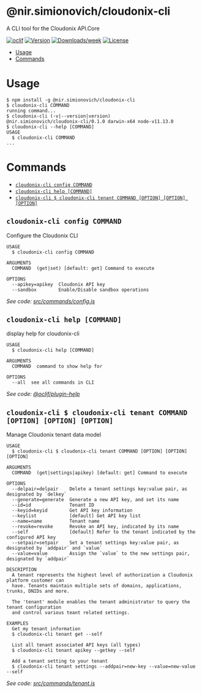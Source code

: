 @nir.simionovich/cloudonix-cli
==============================

A CLI tool for the Cloudonix API.Core

[![oclif](https://img.shields.io/badge/cli-oclif-brightgreen.svg)](https://oclif.io)
[![Version](https://img.shields.io/npm/v/@nir.simionovich/cloudonix-cli.svg)](https://npmjs.org/package/@nir.simionovich/cloudonix-cli)
[![Downloads/week](https://img.shields.io/npm/dw/@nir.simionovich/cloudonix-cli.svg)](https://npmjs.org/package/@nir.simionovich/cloudonix-cli)
[![License](https://img.shields.io/npm/l/@nir.simionovich/cloudonix-cli.svg)](https://github.com/cloudonix/cloudonix-cli/blob/master/package.json)

<!-- toc -->
* [Usage](#usage)
* [Commands](#commands)
<!-- tocstop -->
# Usage
<!-- usage -->
```sh-session
$ npm install -g @nir.simionovich/cloudonix-cli
$ cloudonix-cli COMMAND
running command...
$ cloudonix-cli (-v|--version|version)
@nir.simionovich/cloudonix-cli/0.1.0 darwin-x64 node-v11.13.0
$ cloudonix-cli --help [COMMAND]
USAGE
  $ cloudonix-cli COMMAND
...
```
<!-- usagestop -->
# Commands
<!-- commands -->
* [`cloudonix-cli config COMMAND`](#cloudonix-cli-config-command)
* [`cloudonix-cli help [COMMAND]`](#cloudonix-cli-help-command)
* [`cloudonix-cli $ cloudonix-cli tenant COMMAND [OPTION] [OPTION] [OPTION]`](#cloudonix-cli--cloudonix-cli-tenant-command-option-option-option)

## `cloudonix-cli config COMMAND`

Configure the Cloudonix CLI

```
USAGE
  $ cloudonix-cli config COMMAND

ARGUMENTS
  COMMAND  (get|set) [default: get] Command to execute

OPTIONS
  --apikey=apikey  Cloudonix API key
  --sandbox        Enable/Disable sandbox operations
```

_See code: [src/commands/config.js](https://github.com/cloudonix/cloudonix-cli/blob/v0.1.0/src/commands/config.js)_

## `cloudonix-cli help [COMMAND]`

display help for cloudonix-cli

```
USAGE
  $ cloudonix-cli help [COMMAND]

ARGUMENTS
  COMMAND  command to show help for

OPTIONS
  --all  see all commands in CLI
```

_See code: [@oclif/plugin-help](https://github.com/oclif/plugin-help/blob/v2.2.1/src/commands/help.ts)_

## `cloudonix-cli $ cloudonix-cli tenant COMMAND [OPTION] [OPTION] [OPTION]`

Manage Cloudonix tenant data model

```
USAGE
  $ cloudonix-cli $ cloudonix-cli tenant COMMAND [OPTION] [OPTION] [OPTION]

ARGUMENTS
  COMMAND  (get|settings|apikey) [default: get] Command to execute

OPTIONS
  --delpair=delpair    Delete a tenant settings key:value pair, as designated by `delkey`
  --generate=generate  Generate a new API key, and set its name
  --id=id              Tenant ID
  --keyid=keyid        Get API key information
  --keylist            [default] Get API key list
  --name=name          Tenant name
  --revoke=revoke      Revoke an API key, indicated by its name
  --self               [default] Refer to the tenant indicated by the configured API key
  --setpair=setpair    Set a tenant settings key:value pair, as designated by `addpair` and `value`
  --value=value        Assign the `value` to the new settings pair, designated by `addpair`

DESCRIPTION
  A tenant represents the highest level of authorization a Cloudonix platform customer can 
  have. Tenants maintain multiple sets of domains, applications, trunks, DNIDs and more.

  The 'tenant' module enables the tenant administrator to query the tenant configuration
  and control various teant related settings.

EXAMPLES
  Get my tenant information
  $ cloudonix-cli tenant get --self

  List all tenant associated API keys (all types)
  $ cloudonix-cli tenant apikey --getkey --self

  Add a tenant setting to your tenant
  $ cloudonix-cli tenant settings --addpair=new-key --value=new-value --self
```

_See code: [src/commands/tenant.js](https://github.com/cloudonix/cloudonix-cli/blob/v0.1.0/src/commands/tenant.js)_
<!-- commandsstop -->
